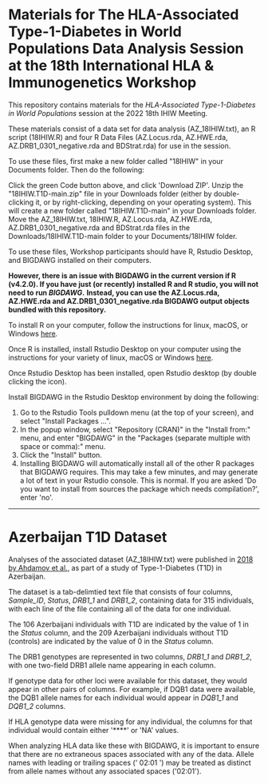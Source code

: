 # Materials for The HLA-Associated Type-1-Diabetes in World Populations Data Analysis Session at the 18th International HLA & Immunogenetics Workshop

This repository contains materials for the _HLA-Associated Type-1-Diabetes in World Populations_ session at the 2022 18th IHIW Meeting.

These materials consist of a data set for data analysis (AZ_18IHIW.txt), an R script (18IHIW.R) and four R Data Files (AZ.Locus.rda, AZ.HWE.rda, AZ.DRB1_0301_negative.rda and BDStrat.rda) for use in the session.

To use these files, first make a new folder called "18IHIW" in your Documents folder. Then do the following:

Click the green Code button above, and click 'Download ZIP'.
Unzip the "18IHIW.T1D-main.zip" file in your Downloads folder (either by double-clicking it, or by right-clicking, depending on your operating system). This will create a new folder called "18IHIW.T1D-main" in your Downloads folder.
Move the AZ_18IHIW.txt, 18IHIW.R, AZ.Locus.rda, AZ.HWE.rda, AZ.DRB1_0301_negative.rda and BDStrat.rda files in the Downloads/18IHIW.T1D-main folder to your Documents/18IHIW folder.

To use these files, Workshop participants should have R, Rstudio Desktop, and BIGDAWG installed on their computers.

**However, there is an issue with BIGDAWG in the current version if R (v4.2.0). If you have just (or recently) installed R and R studio, you will not need to run _BIGDAWG_.**
**Instead, you can use the AZ.Locus.rda, AZ.HWE.rda and AZ.DRB1_0301_negative.rda BIGDAWG output objects bundled with this repository.**

To install R on your computer, follow the instructions for linux, macOS, or Windows [here](https://cran.r-project.org).

Once R is installed, install Rstudio Desktop on your computer using the instructions for your variety of linux, macOS or Windows [here](https://www.rstudio.com/products/rstudio/download/).

Once Rstudio Desktop has been installed, open Rstudio desktop (by double clicking the icon).

Install BIGDAWG in the Rstudio Desktop environment by doing the following:

1. Go to the Rstudio Tools pulldown menu (at the top of your screen), and select "Install Packages ...".
2. In the popup window, select "Repository (CRAN)" in the "Install from:" menu, and enter "BIGDAWG" in the "Packages (separate multiple with space or comma):" menu.
3. Click the "Install" button.
4. Installing BIGDAWG will automatically install all of the other R packages that BIGDAWG requires. This may take a few minutes, and may generate a lot of text in your Rstudio console. This is normal. If you are asked 'Do you want to install from sources the package which needs compilation?', enter 'no'.

---
# Azerbaijan T1D Dataset
Analyses of the associated dataset (AZ_18IHIW.txt) were published in [2018 by Ahdamov et al.](https://www.ncbi.nlm.nih.gov/pmc/articles/PMC6384092/), as part of a study of Type-1-Diabetes (T1D) in Azerbaijan.

The dataset is a tab-delimtied text file that consists of four columns, *Sample_ID*, *Status*, *DRB1_1* and *DRB1_2*, containing data for 315 individuals, with each line of the file containing all of the data for one individual. 

The 106 Azerbaijani individuals with T1D are indicated by the value of 1 in the *Status* column, and the 209 Azerbaijani individuals without T1D (controls) are indicated by the value of 0 in the *Status* column.

The DRB1 genotypes are represented in two columns, *DRB1_1* and *DRB1_2*, with one two-field DRB1 allele name appearing in each column. 

If genotype data for other loci were available for this dataset, they would appear in other pairs of columns. For example, if DQB1 data were available, the DQB1 allele names for each individual would appear in *DQB1_1* and *DQB1_2* columns.

If HLA genotype data were missing for any individual, the columns for that individual would contain either '****' or 'NA' values.

When analyzing HLA data like these with BIGDAWG, it is important to ensure that there are no extraneous spaces associated with any of the data. Allele names with leading or trailing spaces (' 02:01 ') may be treated as distinct from allele names without any associated spaces ('02:01'). 
